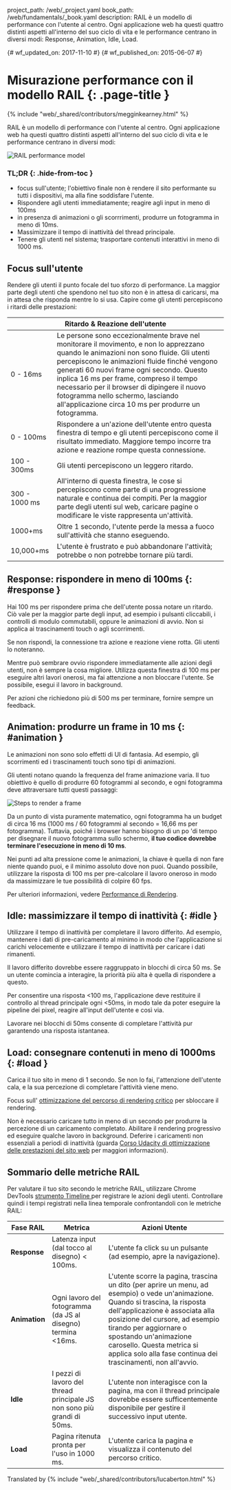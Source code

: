 project_path: /web/_project.yaml
book_path: /web/fundamentals/_book.yaml
description: RAIL è un modello di performance con l'utente al centro. Ogni applicazione web ha questi quattro distinti aspetti all'interno del suo ciclo di vita e le performance centrano in diversi modi: Response, Animation, Idle, Load.

{# wf_updated_on: 2017-11-10 #}
{# wf_published_on: 2015-06-07 #}

# Misurazione performance con il modello RAIL {: .page-title }

{% include "web/_shared/contributors/megginkearney.html" %}

RAIL è un modello di performance con l'utente al centro. Ogni 
applicazione web ha questi quattro distinti aspetti all'interno del 
suo ciclo di vita e le performance centrano in diversi modi:

![RAIL performance model](images/rail.png)


### TL;DR {: .hide-from-toc }

- focus sull'utente; l'obiettivo finale non è rendere il sito 
performante su tutti i dispositivi, ma alla fine soddisfare l'utente.
- Rispondere agli utenti immediatamente; reagire agli input in meno di 
100ms
- in presenza di animazioni o gli scorrrimenti, produrre un fotogramma 
in meno di 10ms.
- Massimizzare il tempo di inattività del thread principale.
- Tenere gli utenti nel sistema; trasportare contenuti interattivi in 
meno di 1000 ms.


## Focus sull'utente

Rendere gli utenti il punto focale del tuo sforzo di performance.
La maggior parte degli utenti che spendono nel tuo sito non è in 
attesa di caricarsi, ma in attesa che risponda mentre lo si usa.
Capire come gli utenti percepiscono i ritardi delle prestazioni:

<table class="responsive">
  <thead>
      <th colspan="2">Ritardo &amp; Reazione dell'utente</th>
  </thead>
  <tbody>
    <tr>
      <td data-th="Delay">0 - 16ms</td>
      <td data-th="User Reaction">Le persone sono eccezionalmente 
      brave nel monitorare il movimento, e non lo apprezzano quando le 
      animazioni non sono fluide. Gli utenti percepiscono le 
      animazioni fluide finché vengono generati 60 nuovi frame ogni 
      secondo. Questo inplica 16 ms per frame, compreso il tempo 
      necessario per il browser di dipingere il nuovo fotogramma nello 
      schermo, lasciando all'applicazione circa 10 ms per produrre un 
      fotogramma.</td>
    </tr>
    <tr>
      <td data-th="Delay">0 - 100ms</td>
      <td data-th="User Reaction">Rispondere a un'azione dell'utente 
      entro questa finestra di tempo e gli utenti percepiscono come il 
      risultato immediato. Maggiore tempo incorre tra azione e reazione 
      rompe questa connessione.</td>
    </tr>
    <tr>
      <td data-th="Delay">100 - 300ms</td>
      <td data-th="User Reaction">Gli utenti percepiscono un leggero 
      ritardo.</td>
    </tr>
    <tr>
      <td data-th="Delay">300 - 1000 ms</td>
      <td data-th="User Reaction">All'interno di questa finestra, le 
      cose si percepiscono come parte di una progressione naturale e 
      continua dei compiti. Per la maggior parte degli utenti sul web, 
      caricare pagine o modificare le viste rappresenta un'attività.</td>
    </tr>
    <tr>
      <td data-th="Delay">1000+ms</td>
      <td data-th="User Reaction">Oltre 1 secondo, l'utente perde la 
      messa a fuoco sull'attività che stanno eseguendo.</td>
    </tr>
    <tr>
      <td data-th="Delay">10,000+ms</td>
      <td data-th="User Reaction">L'utente è frustrato e può 
      abbandonare l'attività; potrebbe o non potrebbe tornare più 
      tardi.</td>
    </tr>
  </tbody>
</table>

## Response: rispondere in meno di 100ms {: #response }

Hai 100 ms per rispondere prima che dell'utente possa notare un 
ritardo. Ciò vale per la maggior parte degli input, ad esempio i 
pulsanti cliccabili, i controlli di modulo commutabili, oppure le 
animazioni di avvio. Non si applica ai trascinamenti touch o agli 
scorrimenti.

Se non rispondi, la connessione tra azione e reazione viene rotta. Gli 
utenti lo noteranno.

Mentre può sembrare ovvio rispondere immediatamente alle azioni degli 
utenti, non è sempre la cosa migliore.
Utilizza questa finestra di 100 ms per eseguire altri lavori onerosi, 
ma fai attenzione a non bloccare l'utente.
Se possibile, esegui il lavoro in background.

Per azioni che richiedono più di 500 ms per terminare, fornire sempre 
un feedback.

## Animation: produrre un frame in 10 ms {: #animation }

Le animazioni non sono solo effetti di UI di fantasia. Ad esempio, gli 
scorrimenti ed i trascinamenti touch sono tipi di animazioni.

Gli utenti notano quando la frequenza del frame animazione varia.
Il tuo obiettivo è quello di produrre 60 fotogrammi al secondo, e ogni 
fotogramma deve attraversare tutti questi passaggi:

![Steps to render a frame](images/render-frame.png)

Da un punto di vista puramente matematico, ogni fotogramma ha un 
budget di circa 16 ms (1000 ms / 60 fotogrammi al secondo = 16,66 ms 
per fotogramma). Tuttavia, poiché i browser hanno bisogno di un po 'di 
tempo per disegnare il nuovo fotogramma sullo schermo, **il tuo codice 
dovrebbe terminare l'esecuzione in meno di 10 ms**.

Nei punti ad alta pressione come le animazioni, la chiave è quella di 
non fare niente quando puoi, e il minimo assoluto dove non puoi. Quando 
possibile, utilizzare la risposta di 100 ms per pre-calcolare il lavoro 
oneroso in modo da massimizzare le tue possibilità di colpire 60 fps.

Per ulteriori informazioni, vedere
[Performance di Rendering](/web/fundamentals/performance/rendering/).

## Idle: massimizzare il tempo di inattività {: #idle }

Utilizzare il tempo di inattività per completare il lavoro differito. 
Ad esempio, mantenere i dati di pre-caricamento al minimo in modo che 
l'applicazione si carichi velocemente e utilizzare il tempo di 
inattività per caricare i dati rimanenti.

Il lavoro differito dovrebbe essere raggruppato in blocchi di circa 50 
ms. Se un utente comincia a interagire, la priorità più alta è quella 
di rispondere a questo.

Per consentire una risposta <100 ms, l'applicazione deve restituire 
il controllo al thread principale ogni <50ms, in modo tale da poter 
eseguire la pipeline dei pixel, reagire all'input dell'utente e così 
via.

Lavorare nei blocchi di 50ms consente di completare l'attività pur 
garantendo una risposta istantanea.

## Load: consegnare contenuti in meno di 1000ms {: #load }

Carica il tuo sito in meno di 1 secondo. Se non lo fai, l'attenzione 
dell'utente cala, e la sua percezione di completare l'attività viene 
meno.

Focus sull'
[ottimizzazione del percorso di rendering critico](/web/fundamentals/performance/critical-rendering-path/)
per sbloccare il rendering.

Non è necessario caricare tutto in meno di un secondo per produrre la 
percezione di un caricamento completato. Abilitare il rendering 
progressivo ed eseguire qualche lavoro in background. Deferire i 
caricamenti non essenziali a periodi di inattività (guarda [Corso Udacity di ottimizzazione delle prestazioni del sito web](https://www.udacity.com/course/website-performance-optimization--ud884) 
per maggiori informazioni).

## Sommario delle metriche RAIL

Per valutare il tuo sito secondo le metriche RAIL, utilizzare Chrome 
DevTools [strumento Timeline ](/web/tools/chrome-devtools/profile/evaluate-performance/timeline-tool)
per registrare le azioni degli utenti. Controllare quindi i tempi 
registrati nella linea temporale confrontandoli con le metriche RAIL:

<table>
  <thead>
      <th>Fase RAIL</th>
      <th>Metrica</th>
      <th>Azioni Utente</th>
  </thead>
  <tbody>
    <tr>
      <td data-th="RAIL Step"><strong>Response</strong></td>
      <td data-th="Key Metric">Latenza input (dal tocco al 
      disegno) < 100ms.</td>
      <td data-th="User Test">L'utente fa click su un pulsante (ad 
      esempio, apre la navigazione).</td>
    </tr>
    <tr>
      <td data-th="RAIL Step"><strong>Animation</strong></td>
      <td data-th="Key Metric">Ogni lavoro del fotogramma (da JS al 
      disegno) termina <16ms.</td>
      <td data-th="User Test">L'utente scorre la pagina, trascina un 
      dito (per aprire un menu, ad esempio) o vede un'animazione. 
      Quando si trascina, la risposta dell'applicazione è associata 
      alla posizione del cursore, ad esempio tirando per aggiornare 
      o spostando un'animazione carosello. Questa metrica si applica 
      solo alla fase continua dei trascinamenti, non all'avvio.
      </td>
    </tr>
    <tr>
      <td data-th="RAIL Step"><strong>Idle</strong></td>
      <td data-th="Key Metric">I pezzi di lavoro del thread principale 
      JS non sono più grandi di 50ms.</td>
      <td data-th="User Test">L'utente non interagisce con la pagina, 
      ma con il thread principale dovrebbe essere sufficentemente 
      disponibile per gestire il successivo input utente.</td>
    </tr>
    <tr>
      <td data-th="RAIL Step"><strong>Load</strong></td>
      <td data-th="Key Metric">Pagina ritenuta pronta per l'uso in 1000 
      ms.</td>
      <td data-th="User Test">L'utente carica la pagina e visualizza il 
      contenuto del percorso critico.</td>
    </tr>
  </tbody>
</table> 

Translated by
{% include "web/_shared/contributors/lucaberton.html" %}
